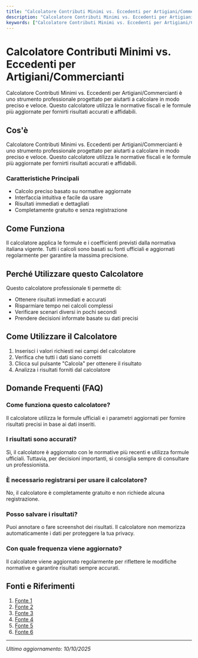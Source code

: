 ```yaml
---
title: "Calcolatore Contributi Minimi vs. Eccedenti per Artigiani/Commercianti"
description: "Calcolatore Contributi Minimi vs. Eccedenti per Artigiani/Commercianti è uno strumento professionale progettato per aiutarti a calcolare in modo preciso e veloce. Questo calcolatore utilizza le normative fiscali e le formule più aggiornate per fornirti risultati accurati e affidabili."
keywords: ["Calcolatore Contributi Minimi vs. Eccedenti per Artigiani/Commercianti", "calcolatore", "calcolo online"]
---
```


# Calcolatore Contributi Minimi vs. Eccedenti per Artigiani/Commercianti

Calcolatore Contributi Minimi vs. Eccedenti per Artigiani/Commercianti è uno strumento professionale progettato per aiutarti a calcolare in modo preciso e veloce. Questo calcolatore utilizza le normative fiscali e le formule più aggiornate per fornirti risultati accurati e affidabili.

## Cos'è

Calcolatore Contributi Minimi vs. Eccedenti per Artigiani/Commercianti è uno strumento professionale progettato per aiutarti a calcolare in modo preciso e veloce. Questo calcolatore utilizza le normative fiscali e le formule più aggiornate per fornirti risultati accurati e affidabili.

### Caratteristiche Principali

- Calcolo preciso basato su normative aggiornate
- Interfaccia intuitiva e facile da usare
- Risultati immediati e dettagliati
- Completamente gratuito e senza registrazione

## Come Funziona

Il calcolatore applica le formule e i coefficienti previsti dalla normativa italiana vigente. Tutti i calcoli sono basati su fonti ufficiali e aggiornati regolarmente per garantire la massima precisione.

## Perché Utilizzare questo Calcolatore

Questo calcolatore professionale ti permette di:

- Ottenere risultati immediati e accurati
- Risparmiare tempo nei calcoli complessi
- Verificare scenari diversi in pochi secondi
- Prendere decisioni informate basate su dati precisi

## Come Utilizzare il Calcolatore

1. Inserisci i valori richiesti nei campi del calcolatore
2. Verifica che tutti i dati siano corretti
3. Clicca sul pulsante "Calcola" per ottenere il risultato
4. Analizza i risultati forniti dal calcolatore

## Domande Frequenti (FAQ)

### Come funziona questo calcolatore?

Il calcolatore utilizza le formule ufficiali e i parametri aggiornati per fornire risultati precisi in base ai dati inseriti.

### I risultati sono accurati?

Sì, il calcolatore è aggiornato con le normative più recenti e utilizza formule ufficiali. Tuttavia, per decisioni importanti, si consiglia sempre di consultare un professionista.

### È necessario registrarsi per usare il calcolatore?

No, il calcolatore è completamente gratuito e non richiede alcuna registrazione.

### Posso salvare i risultati?

Puoi annotare o fare screenshot dei risultati. Il calcolatore non memorizza automaticamente i dati per proteggere la tua privacy.

### Con quale frequenza viene aggiornato?

Il calcolatore viene aggiornato regolarmente per riflettere le modifiche normative e garantire risultati sempre accurati.

## Fonti e Riferimenti

1. [Fonte 1](https://consulens.online/blog/contributi-inps-artigiani-e-commercianti/)
2. [Fonte 2](https://www.inps.it/it/it/dettaglio-scheda.it.schede-servizio-strumento.schede-servizi.calcolo-dei-contributi-eccedenti-il-minimale-annuale-previsto-per-legge-50150.calcolo-dei-contributi-eccedenti-il-minimale-annuale-previsto-per-legge.html)
3. [Fonte 3](https://centrofiscale.com/contributi-inps-artigiani-commercianti/)
4. [Fonte 4](https://www.fiscozen.it/guide/contributi-inps-commercianti/)
5. [Fonte 5](https://www.ilcommercialistaonline.it/contributi-inps-per-artigiani-e-commercianti-2025/)
6. [Fonte 6](https://www.soluzionetasse.com/contributi-artigiani-e-commercianti/)

---

*Ultimo aggiornamento: 10/10/2025*
